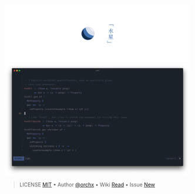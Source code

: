 ![Suisei Banner]
![Suisei Dark Mode Preview Screenshot]

[Suisei Banner]: ./artwork/banner.png "「水星」"
[Suisei Dark Mode Preview Screenshot]: ./artwork/preview/dark.png

> LICENSE [MIT] • Author [@orchx] • Wiki [Read] • Issue [New]

[MIT]: ./LICENSE
[@orchx]: https://github.com/orchx
[Read]: https://github.com/theme-suisei/Suisei.vim/wiki
[New]: https://github.com/theme-suisei/Suisei.vim/issues/new/choose
